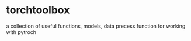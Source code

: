 # torchtoolbox
a collection of useful  functions, models, data precess function for working with pytroch
